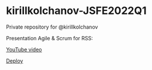 # kirillkolchanov-JSFE2022Q1
Private repository for @kirillkolchanov

Presentation Agile & Scrum for RSS:

[YouTube video](https://www.youtube.com/watch?v=cxlWh-lDbPs)

[Deploy](https://agilescrumpresentation.netlify.app/) 
